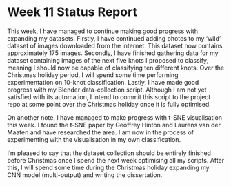 # Week 11 Status Report

This week, I have managed to continue making good progress with expanding my datasets. 
Firstly, I have continued adding photos to my ‘wild’ dataset of images downloaded from the internet. 
This dataset now contains approximately 175 images. 
Secondly, I have finished gathering data for my dataset containing images of the next five knots I proposed to classify, meaning I should now be capable of classifying ten different knots. 
Over the Christmas holiday period, I will spend some time performing experimentation on 10-knot classification. 
Lastly, I have made good progress with my Blender data-collection script. 
Although I am not yet satisfied with its automation, I intend to commit this script to the project repo at some point over the Christmas holiday once it is fully optimised.

On another note, I have managed to make progress with t-SNE visualisation this week. 
I found the t-SNE paper by Geoffrey Hinton and Laurens van der Maaten and have researched the area. 
I am now in the process of experimenting with the visualisation in my own classification.

I’m pleased to say that the dataset collection should be entirely finished before Christmas once I spend the next week optimising all my scripts. 
After this, I will spend some time during the Christmas holiday expanding my CNN model (multi-output) and writing the dissertation.
